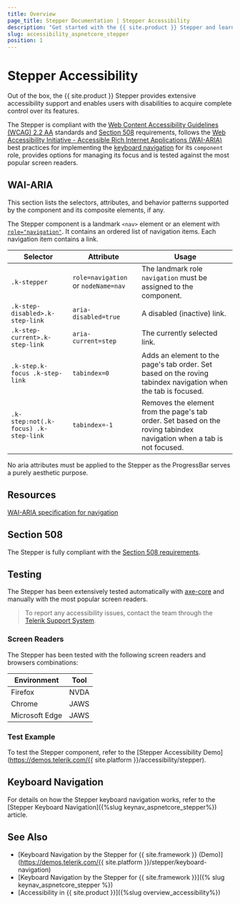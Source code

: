 ```yaml
---
title: Overview
page_title: Stepper Documentation | Stepper Accessibility
description: "Get started with the {{ site.product }} Stepper and learn about its accessibility support for WAI-ARIA, Section 508, and WCAG 2.2."
slug: accessibility_aspnetcore_stepper
position: 1
---
```


# Stepper Accessibility

Out of the box, the {{ site.product }} Stepper provides extensive accessibility support and enables users with disabilities to acquire complete control over its features.

The Stepper is compliant with the [Web Content Accessibility Guidelines (WCAG) 2.2 AA](https://www.w3.org/TR/WCAG22/) standards and [Section 508](https://www.section508.gov/) requirements, follows the [Web Accessibility Initiative - Accessible Rich Internet Applications (WAI-ARIA)](https://www.w3.org/WAI/ARIA/apg/) best practices for implementing the [keyboard navigation](#keyboard-navigation) for its `component` role, provides options for managing its focus and is tested against the most popular screen readers.

## WAI-ARIA

This section lists the selectors, attributes, and behavior patterns supported by the component and its composite elements, if any.

The Stepper component is a landmark `<nav>` element or an element with [`role="navigation"`](https://www.w3.org/TR/wai-aria-1.2/#navigation). It contains an ordered list of navigation items. Each navigation item contains a link.

| Selector | Attribute | Usage |
| -------- | --------- | ----- |
| `.k-stepper` | `role=navigation` or `nodeName=nav` | The landmark role `navigation` must be assigned to the component. |
| `.k-step-disabled>.k-step-link` | `aria-disabled=true` | A disabled (inactive) link. |
| `.k-step-current>.k-step-link` | `aria-current=step` | The currently selected link. |
| `.k-step.k-focus .k-step-link` | `tabindex=0` | Adds an element to the page's tab order. Set based on the roving tabindex navigation when the tab is focused. |
| `.k-step:not(.k-focus) .k-step-link` | `tabindex=-1` | Removes the element from the page's tab order. Set based on the roving tabindex navigation when a tab is not focused. |

No aria attributes must be applied to the Stepper as the ProgressBar serves a purely aesthetic purpose.

## Resources

[WAI-ARIA specification for navigation](https://www.w3.org/TR/wai-aria-1.2/#navigation)

## Section 508

The Stepper is fully compliant with the [Section 508 requirements](https://www.section508.gov/).

## Testing

The Stepper has been extensively tested automatically with [axe-core](https://github.com/dequelabs/axe-core) and manually with the most popular screen readers.

> To report any accessibility issues, contact the team through the [Telerik Support System](https://www.telerik.com/account/support-center).

### Screen Readers

The Stepper has been tested with the following screen readers and browsers combinations:

| Environment | Tool |
| ----------- | ---- |
| Firefox | NVDA |
| Chrome | JAWS |
| Microsoft Edge | JAWS |

### Test Example

To test the Stepper component, refer to the [Stepper Accessibility Demo](https://demos.telerik.com/{{ site.platform }}/accessibility/stepper).

## Keyboard Navigation

For details on how the Stepper keyboard navigation works, refer to the [Stepper Keyboard Navigation]({%slug keynav_aspnetcore_stepper%}) article.

## See Also

* [Keyboard Navigation by the Stepper for {{ site.framework }} (Demo)](https://demos.telerik.com/{{ site.platform }}/stepper/keyboard-navigation)
* [Keyboard Navigation by the Stepper for {{ site.framework }}]({% slug keynav_aspnetcore_stepper %})
* [Accessibility in {{ site.product }}]({%slug overview_accessibility%})